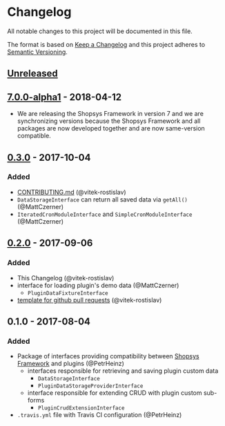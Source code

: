 # Changelog
All notable changes to this project will be documented in this file.

The format is based on [Keep a Changelog](http://keepachangelog.com/en/1.0.0/)
and this project adheres to [Semantic Versioning](http://semver.org/spec/v2.0.0.html).

## [Unreleased]

## [7.0.0-alpha1] - 2018-04-12
- We are releasing the Shopsys Framework in version 7 and we are synchronizing versions because
  the Shopsys Framework and all packages are now developed together and are now same-version compatible.

## [0.3.0] - 2017-10-04
### Added
- [CONTRIBUTING.md](./CONTRIBUTING.md) (@vitek-rostislav)
- `DataStorageInterface` can return all saved data via `getAll()` (@MattCzerner)
- `IteratedCronModuleInterface` and `SimpleCronModuleInterface` (@MattCzerner)

## [0.2.0] - 2017-09-06
### Added
- This Changelog (@vitek-rostislav)
- interface for loading plugin's demo data (@MattCzerner)
    - `PluginDataFixtureInterface`
- [template for github pull requests](./docs/PULL_REQUEST_TEMPLATE.md) (@vitek-rostislav)

## 0.1.0 - 2017-08-04
### Added
- Package of interfaces providing compatibility between [Shopsys Framework](https://www.shopsys-framework.com) and plugins (@PetrHeinz)
    - interfaces responsible for retrieving and saving plugin custom data
        - `DataStorageInterface`
        - `PluginDataStorageProviderInterface`
    - interface responsible for extending CRUD with plugin custom sub-forms
        - `PluginCrudExtensionInterface`
- `.travis.yml` file with Travis CI configuration (@PetrHeinz)

[Unreleased]: https://github.com/shopsys/plugin-interface/compare/v7.0.0-alpha1...HEAD
[7.0.0-alpha1]: https://github.com/shopsys/plugin-interface/compare/v0.3.0...v7.0.0-alpha1
[0.3.0]: https://github.com/shopsys/plugin-interface/compare/v0.2.0...v0.3.0
[0.2.0]: https://github.com/shopsys/plugin-interface/compare/v0.1.0...v0.2.0
